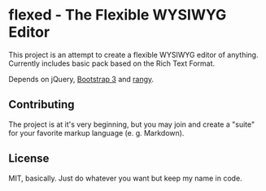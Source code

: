 # flexed - The Flexible WYSIWYG Editor

This project is an attempt to create a flexible WYSIWYG editor of anything.
Currently includes basic pack based on the Rich Text Format.

Depends on jQuery, [Bootstrap 3](http://getbootstrap.com) and [rangy](http://code.google.com/p/rangy).

## Contributing

The project is at it's very beginning, but you may join and create a "suite" for your
favorite markup language (e. g. Markdown).

## License

MIT, basically. Just do whatever you want but keep my name in code.
